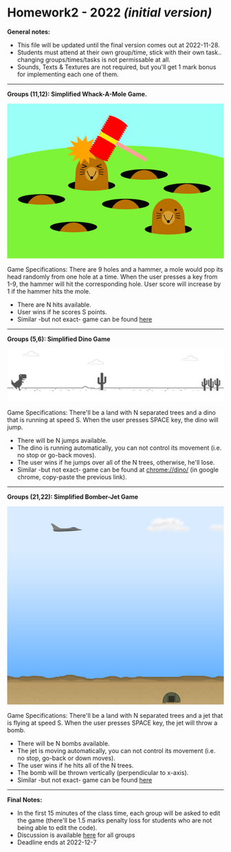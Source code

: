 # Homework2 - 2022 *(initial version)*

**General notes:**
- This file will be updated until the final version comes out at 2022-11-28.
- Students must attend at their own group/time, stick with their own task.. changing groups/times/tasks is not permissable at all.
- Sounds, Texts & Textures are not required, but you'll get 1 mark bonus for implementing each one of them.

---

**Groups (11,12): Simplified Whack-A-Mole Game.**

![Image](res/whack-a-mole.jpg)

Game Specifications: There are 9 holes and a hammer, a mole would pop its head randomly from one hole at a time. When the user presses a key from 1-9, the hammer will hit the corresponding hole. User score will increase by 1 if the hammer hits the mole. 
- There are N hits available.
- User wins if he scores S points.
- Similar -but not exact- game can be found [here](https://www.memory-improvement-tips.com/whack-a-mole-game-window.html)

---

**Groups (5,6): Simplified Dino Game**

![Image](res/dino.png)

Game Specifications: There'll be a land with N separated trees and a dino that is running at speed S. When the user presses SPACE key, the dino will jump.
- There will be N jumps available.
- The dino is running automatically, you can not control its movement (i.e. no stop or go-back moves).
- The user wins if he jumps over all of the N trees, otherwise, he'll lose.
- Similar -but not exact- game can be found at <ins>chrome://dino/</ins> (in google chrome, copy-paste the previous link).

---

**Groups (21,22): Simplified Bomber-Jet Game**

![Image](res/bomber-jet.png)

Game Specifications: There'll be a land with N separated trees and a jet that is flying at speed S. When the user presses SPACE key, the jet will throw a bomb.
- There will be N bombs available.
- The jet is moving automatically, you can not control its movement (i.e. no stop, go-back or down moves).
- The user wins if he hits all of the N trees.
- The bomb will be thrown vertically (perpendicular to x-axis).
- Similar -but not exact- game can be found [here](https://webapps.ciihuy.com/bomberjet2d/)

---

**Final Notes:**
- In the first 15 minutes of the class time, each group will be asked to edit the game (there'll be 1.5 marks penalty loss for students who are not being able to edit the code).
- Discussion is available [here](https://github.com/MuhammadSulaiman001/opengl-lab/discussions/3) for all groups
- Deadline ends at 2022-12-7  
